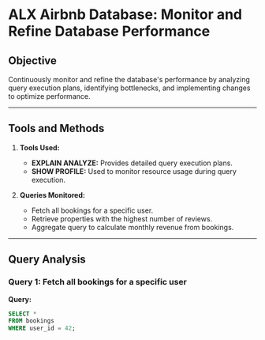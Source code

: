 # ALX Airbnb Database: Monitor and Refine Database Performance

## Objective

Continuously monitor and refine the database's performance by analyzing query execution plans, identifying bottlenecks, and implementing changes to optimize performance.

---

## Tools and Methods

1. **Tools Used:**

   - **EXPLAIN ANALYZE:** Provides detailed query execution plans.
   - **SHOW PROFILE:** Used to monitor resource usage during query execution.

2. **Queries Monitored:**
   - Fetch all bookings for a specific user.
   - Retrieve properties with the highest number of reviews.
   - Aggregate query to calculate monthly revenue from bookings.

---

## Query Analysis

### Query 1: Fetch all bookings for a specific user

**Query:**

```sql
SELECT *
FROM bookings
WHERE user_id = 42;
```

